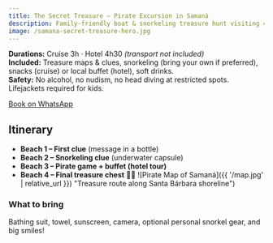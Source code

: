 ```yaml
---
title: The Secret Treasure – Pirate Excursion in Samaná
description: Family-friendly boat & snorkeling treasure hunt visiting 4 beaches in Santa Bárbara de Samaná. Cruise 3h; Hotel 4h30. Snacks/Buffet included.
image: /samana-secret-treasure-hero.jpg
---
```


**Durations:** Cruise 3h · Hotel 4h30 *(transport not included)*  
**Included:** Treasure maps & clues, snorkeling (bring your own if preferred), snacks (cruise) or local buffet (hotel), soft drinks.  
**Safety:** No alcohol, no nudism, no head diving at restricted spots. Lifejackets required for kids.

<a class="btn" href="https://wa.me/15046572553?text=Hi! I’d like to book “The Secret Treasure” on <date> for <#people>.">Book on WhatsApp</a>

## Itinerary
- **Beach 1 – First clue** (message in a bottle)  
- **Beach 2 – Snorkeling clue** (underwater capsule)  
- **Beach 3 – Pirate game + buffet (hotel tour)**  
- **Beach 4 – Final treasure chest** 🏴‍☠️
![Pirate Map of Samaná]({{ '/map.jpg' | relative_url }}) "Treasure route along Santa Bárbara shoreline")

### What to bring
Bathing suit, towel, sunscreen, camera, optional personal snorkel gear, and big smiles!
